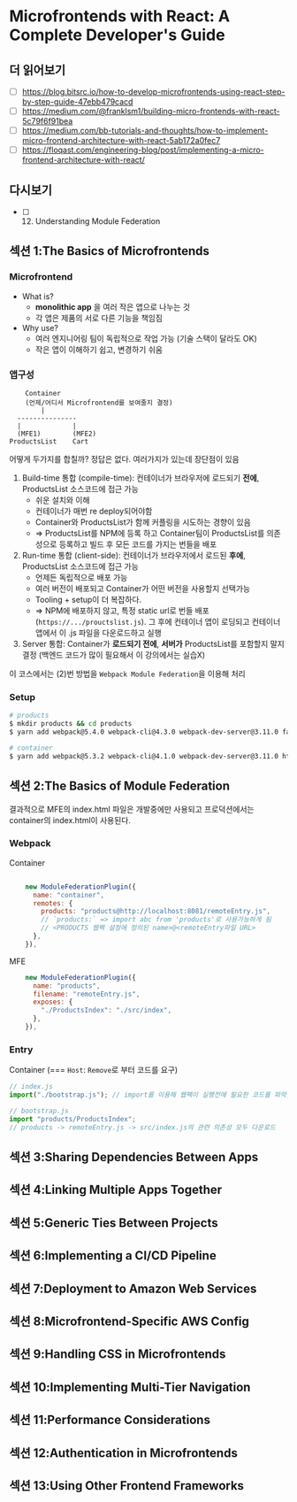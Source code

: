 # Microfrontends with React: A Complete Developer's Guide

## 더 읽어보기

- [ ] https://blog.bitsrc.io/how-to-develop-microfrontends-using-react-step-by-step-guide-47ebb479cacd
- [ ] https://medium.com/@franklsm1/building-micro-frontends-with-react-5c79f6f91bea
- [ ] https://medium.com/bb-tutorials-and-thoughts/how-to-implement-micro-frontend-architecture-with-react-5ab172a0fec7
- [ ] https://floqast.com/engineering-blog/post/implementing-a-micro-frontend-architecture-with-react/

## 다시보기

- [ ] 12. Understanding Module Federation

## 섹션 1:The Basics of Microfrontends

### Microfrontend

- What is?
  - **monolithic app** 을 여러 작은 앱으로 나누는 것
  - 각 앱은 제품의 서로 다른 기능을 책임짐
- Why use?
  - 여러 엔지니어링 팀이 독립적으로 작업 가능 (기술 스택이 달라도 OK)
  - 작은 앱이 이해하기 쉽고, 변경하기 쉬움

### 앱구성

```plain
    Container
    (언제/어디서 Microfrontend를 보여줄지 결정)
        |
  ---------------
  |             |
  (MFE1)        (MFE2)
ProductsList    Cart
```

어떻게 두가지를 합칠까? 정답은 없다. 여러가지가 있는데 장단점이 있음

1. Build-time 통합 (compile-time): 컨테이너가 브라우저에 로드되기 **전에**, ProductsList 소스코드에 접근 가능
   - 쉬운 설치와 이해
   - 컨테이너가 매번 re deploy되어야함
   - Container와 ProductsList가 함께 커플링을 시도하는 경향이 있음
   - => ProductsList를 NPM에 등록 하고 Container팀이 ProductsList를 의존성으로 등록하고 빌드 후 모든 코드를 가지는 번들을 배포
2. Run-time 통합 (client-side): 컨테이너가 브라우저에서 로드된 **후에**, ProductsList 소스코드에 접근 가능
   - 언제든 독립적으로 배포 가능
   - 여러 버전이 배포되고 Container가 어떤 버전을 사용할지 선택가능
   - Tooling + setup이 더 복잡하다.
   - => NPM에 배포하지 않고, 특정 static url로 번들 배포 (`https://.../prouctslist.js`). 그 후에 컨테이너 앱이 로딩되고 컨테이너 앱에서 이 .js 파일을 다운로드하고 실행
3. Server 통합: Container가 **로드되기 전에**, **서버가** ProductsList를 포함할지 말지 결정 (백엔드 코드가 많이 필요해서 이 강의에서는 실습X)

이 코스에서는 (2)번 방법을 `Webpack Module Federation`을 이용해 처리

### Setup

```bash
# products
$ mkdir products && cd products
$ yarn add webpack@5.4.0 webpack-cli@4.3.0 webpack-dev-server@3.11.0 faker@5.1.0 html-webpack-plugin@4.5.0

# container
$ yarn add webpack@5.3.2 webpack-cli@4.1.0 webpack-dev-server@3.11.0 html-webpack-plugin@4.5.0 nodemon
```

## 섹션 2:The Basics of Module Federation

결과적으로 MFE의 index.html 파일은 개발중에만 사용되고 프로덕션에서는 container의 index.html이 사용된다.

### Webpack

Container

```js

    new ModuleFederationPlugin({
      name: "container",
      remotes: {
        products: "products@http://localhost:8081/remoteEntry.js",
        // `products:` => import abc from 'products'로 사용가능하게 됨
        // <PRODUCTS 웹팩 설정에 정의된 name>@<remoteEntry파일 URL>
      },
    }),
```

MFE

```js
    new ModuleFederationPlugin({
      name: "products",
      filename: "remoteEntry.js",
      exposes: {
        "./ProductsIndex": "./src/index",
      },
    }),
```

### Entry

Container (=== `Host`: `Remove`로 부터 코드를 요구)

```js
// index.js
import("./bootstrap.js"); // import를 이용해 웹팩이 실행전에 필요한 코드를 파악할 수 있음
```

```js
// bootstrap.js
import "products/ProductsIndex";
// products -> remoteEntry.js -> src/index.js의 관련 의존성 모두 다운로드
```

## 섹션 3:Sharing Dependencies Between Apps

## 섹션 4:Linking Multiple Apps Together

## 섹션 5:Generic Ties Between Projects

## 섹션 6:Implementing a CI/CD Pipeline

## 섹션 7:Deployment to Amazon Web Services

## 섹션 8:Microfrontend-Specific AWS Config

## 섹션 9:Handling CSS in Microfrontends

## 섹션 10:Implementing Multi-Tier Navigation

## 섹션 11:Performance Considerations

## 섹션 12:Authentication in Microfrontends

## 섹션 13:Using Other Frontend Frameworks
